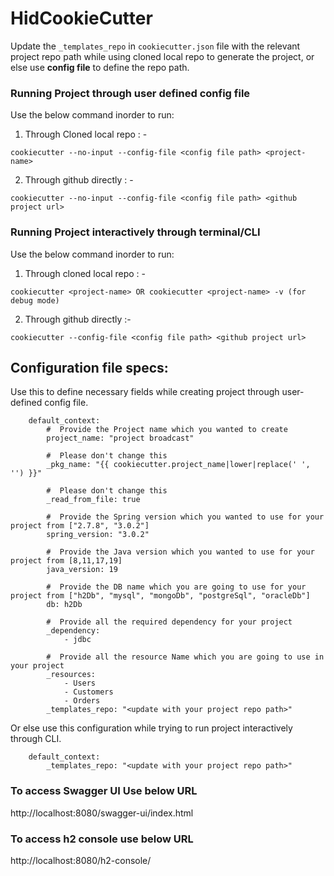 # HidCookieCutter

Update the `_templates_repo` in `cookiecutter.json` file with the relevant project repo path while using cloned local repo to generate the project, or else use **config file** to define the repo path.

### Running Project through user defined config file

Use the below command inorder to run:

1. Through Cloned local repo : -

`cookiecutter --no-input --config-file <config file path> <project-name>`

2. Through github directly : -

`cookiecutter --no-input --config-file <config file path> <github project url>`

### Running Project interactively through terminal/CLI

Use the below command inorder to run:

1. Through cloned local repo : -

`cookiecutter <project-name> OR cookiecutter <project-name> -v (for debug mode)`

2. Through github directly :-

`cookiecutter --config-file <config file path> <github project url>`

## Configuration file specs:

Use this to define necessary fields while creating project through user-defined config file.
``` 
    default_context:
        #  Provide the Project name which you wanted to create
        project_name: "project broadcast"
        
        #  Please don't change this
        _pkg_name: "{{ cookiecutter.project_name|lower|replace(' ', '') }}"
        
        #  Please don't change this
        _read_from_file: true
        
        #  Provide the Spring version which you wanted to use for your project from ["2.7.8", "3.0.2"]
        spring_version: "3.0.2"
        
        #  Provide the Java version which you wanted to use for your project from [8,11,17,19]
        java_version: 19
        
        #  Provide the DB name which you are going to use for your project from ["h2Db", "mysql", "mongoDb", "postgreSql", "oracleDb"]
        db: h2Db
        
        #  Provide all the required dependency for your project
        _dependency:
            - jdbc
        
        #  Provide all the resource Name which you are going to use in your project
        _resources:
            - Users
            - Customers
            - Orders
        _templates_repo: "<update with your project repo path>"
```

Or else use this configuration while trying to run project interactively through CLI.

```
    default_context:
        _templates_repo: "<update with your project repo path>"
```

### To access Swagger UI Use below URL
http://localhost:8080/swagger-ui/index.html

### To access h2 console use below URL
http://localhost:8080/h2-console/
